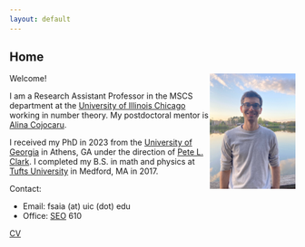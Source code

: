```yaml
--- 
layout: default 
---
```


<h2> Home </h2>



<img src='site-photo.jpg' style="float:right; width:30%; margin:0px;"/>

Welcome!

I am a Research Assistant Professor in the MSCS department at the [University of Illinois Chicago](https://mscs.uic.edu/) working in number theory. My postdoctoral mentor is [Alina Cojocaru](https://www.alinacarmencojocaru.com/acc-main.html). 

I received my PhD in 2023 from the [University of Georgia](https://www.math.uga.edu/) in Athens, GA under the direction of [Pete L. Clark](http://alpha.math.uga.edu/~pete/). I completed my B.S. in math and physics at [Tufts University](https://math.tufts.edu/) in Medford, MA in 2017.  
  
<!--- comment 
### Upcoming Activities + Travel

* [AMS MRC on Explicit Computations with Stacks](https://www.ams.org/programs/research-communities/2023MRC-Stacks)   
	June 4--10, 2023  

* [Rethinking Number Theory 4](https://sites.google.com/view/rethinkingnumbertheory/projects)  
	June 12--23, 2023  

---> 

Contact:
* Email: fsaia (at) uic (dot) edu 
* Office: [SEO](https://maps.app.goo.gl/EBLQY8RyE1NujWKf7) 610

[CV](https://drive.google.com/open?id=1XRbHBVtFHX0CR19FEnn8QhG1OLDe2Qit&usp=drive_fs)
<br />
<br />
<br />
